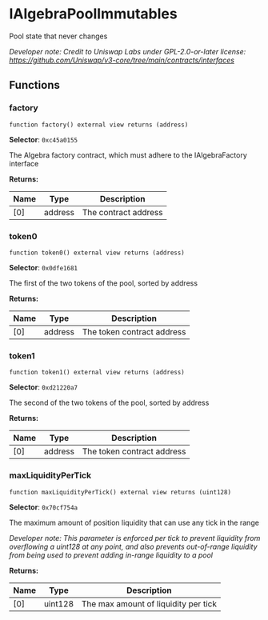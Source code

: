 

# IAlgebraPoolImmutables


Pool state that never changes



*Developer note: Credit to Uniswap Labs under GPL-2.0-or-later license:
https://github.com/Uniswap/v3-core/tree/main/contracts/interfaces*


## Functions
### factory

```solidity
function factory() external view returns (address)
```
**Selector**: `0xc45a0155`

The Algebra factory contract, which must adhere to the IAlgebraFactory interface

**Returns:**

| Name | Type | Description |
| ---- | ---- | ----------- |
| [0] | address | The contract address |

### token0

```solidity
function token0() external view returns (address)
```
**Selector**: `0x0dfe1681`

The first of the two tokens of the pool, sorted by address

**Returns:**

| Name | Type | Description |
| ---- | ---- | ----------- |
| [0] | address | The token contract address |

### token1

```solidity
function token1() external view returns (address)
```
**Selector**: `0xd21220a7`

The second of the two tokens of the pool, sorted by address

**Returns:**

| Name | Type | Description |
| ---- | ---- | ----------- |
| [0] | address | The token contract address |

### maxLiquidityPerTick

```solidity
function maxLiquidityPerTick() external view returns (uint128)
```
**Selector**: `0x70cf754a`

The maximum amount of position liquidity that can use any tick in the range

*Developer note: This parameter is enforced per tick to prevent liquidity from overflowing a uint128 at any point, and
also prevents out-of-range liquidity from being used to prevent adding in-range liquidity to a pool*

**Returns:**

| Name | Type | Description |
| ---- | ---- | ----------- |
| [0] | uint128 | The max amount of liquidity per tick |

